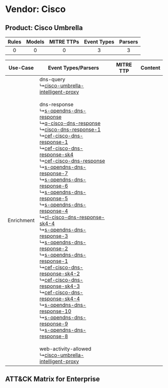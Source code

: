 Vendor: Cisco
=============
Product: Cisco Umbrella
-----------------------
| Rules | Models | MITRE TTPs | Event Types | Parsers |
|:-----:|:------:|:----------:|:-----------:|:-------:|
|   0   |   0    |     0      |      3      |    3    |

|  Use-Case  | Event Types/Parsers    | MITRE TTP | Content    |
|:----------:| ---- | --------- | ---- |
| Enrichment |  dns-query<br> ↳[cisco-umbrella-intelligent-proxy](Ps/pC_ciscoumbrellaintelligentproxy.md)<br><br> dns-response<br> ↳[s-opendns-dns-response](Ps/pC_sopendnsdnsresponse.md)<br> ↳[q-cisco-dns-response](Ps/pC_qciscodnsresponse.md)<br> ↳[cisco-dns-response-1](Ps/pC_ciscodnsresponse1.md)<br> ↳[cef-cisco-dns-response-1](Ps/pC_cefciscodnsresponse1.md)<br> ↳[cef-cisco-dns-response-sk4](Ps/pC_cefciscodnsresponsesk4.md)<br> ↳[cef-cisco-dns-response](Ps/pC_cefciscodnsresponse.md)<br> ↳[s-opendns-dns-response-7](Ps/pC_sopendnsdnsresponse7.md)<br> ↳[s-opendns-dns-response-6](Ps/pC_sopendnsdnsresponse6.md)<br> ↳[s-opendns-dns-response-5](Ps/pC_sopendnsdnsresponse5.md)<br> ↳[s-opendns-dns-response-4](Ps/pC_sopendnsdnsresponse4.md)<br> ↳[cl-cisco-dns-response-sk4-4](Ps/pC_clciscodnsresponsesk44.md)<br> ↳[s-opendns-dns-response-3](Ps/pC_sopendnsdnsresponse3.md)<br> ↳[s-opendns-dns-response-2](Ps/pC_sopendnsdnsresponse2.md)<br> ↳[s-opendns-dns-response-1](Ps/pC_sopendnsdnsresponse1.md)<br> ↳[cef-cisco-dns-response-sk4-2](Ps/pC_cefciscodnsresponsesk42.md)<br> ↳[cef-cisco-dns-response-sk4-3](Ps/pC_cefciscodnsresponsesk43.md)<br> ↳[cef-cisco-dns-response-sk4-4](Ps/pC_cefciscodnsresponsesk44.md)<br> ↳[s-opendns-dns-response-10](Ps/pC_sopendnsdnsresponse10.md)<br> ↳[s-opendns-dns-response-9](Ps/pC_sopendnsdnsresponse9.md)<br> ↳[s-opendns-dns-response-8](Ps/pC_sopendnsdnsresponse8.md)<br><br> web-activity-allowed<br> ↳[cisco-umbrella-intelligent-proxy](Ps/pC_ciscoumbrellaintelligentproxy.md)<br> |    | [](RM/r_m_cisco_cisco_umbrella_Enrichment.md) |

ATT&CK Matrix for Enterprise
----------------------------
